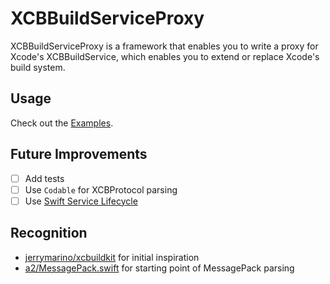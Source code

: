# XCBBuildServiceProxy

XCBBuildServiceProxy is a framework that enables you to write a proxy for Xcode's XCBBuildService, which enables you to extend or replace Xcode's build system.

## Usage

Check out the [Examples](Examples/).

## Future Improvements

- [ ] Add tests
- [ ] Use `Codable` for XCBProtocol parsing
- [ ] Use [Swift Service Lifecycle](https://github.com/swift-server/swift-service-lifecycle)

## Recognition

- [jerrymarino/xcbuildkit](https://github.com/jerrymarino/xcbuildkit) for initial inspiration
- [a2/MessagePack.swift](https://github.com/a2/MessagePack.swift) for starting point of MessagePack parsing
